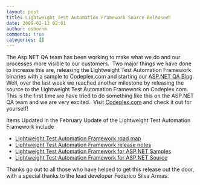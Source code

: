 ```yaml
---
layout: post
title: Lightweight Test Automation Framework Source Released!
date: 2009-02-12 02:01
author: osbornm
comments: true
categories: []
---
```

<p>The Asp.NET QA team has been working to make what we do and our processes more visible to our customers.  Two major things we have done to increase this are, releasing the Lightweight Test Automation Framework binaries with a sample to Codeplex.com and starting our <a href="http://weblogs.asp.net/asptest">ASP.NET QA Blog</a>.  Well, over the last week we reached another milestone by releasing the source to the Lightweight Test Automation Framework on Codeplex.com.  This is the first time we have tried to do something like this on the ASP.NET QA team and we are very excited.  Visit <a href="http://www.codeplex.com/aspnet/Release/ProjectReleases.aspx?ReleaseId=22739">Codeplex.com</a> and check it out for yourself!</p>  <p>Items Updated in the February Update of the Lightweight Test Automation Framework include</p>  <ul>   <li><a href="http://www.codeplex.com/aspnet/Wiki/View.aspx?title=Lightweight%20Test%20Automation%20Framework%20Road%20Map">Lightweight Test Automation Framework road map</a> </li>    <li><a href="http://www.codeplex.com/aspnet/Wiki/View.aspx?title=Lightweight%20Test%20Automation%20Framework%20release%20notes">Lightweight Test Automation Framework release notes</a> </li>    <li><a href="http://www.codeplex.com/aspnet/Release/ProjectReleases.aspx?ReleaseId=22739">Lightweight Test Automation Framework for ASP.NET Samples</a> </li>    <li><a href="http://www.codeplex.com/aspnet/Release/ProjectReleases.aspx?ReleaseId=22739">Lightweight Test Automation Framework for ASP.NET Source</a> </li> </ul>  <p>Thanks go out to all those who have helped to get this release out the door, with a special thanks to the lead developer Federico Silva Armas.</p>
